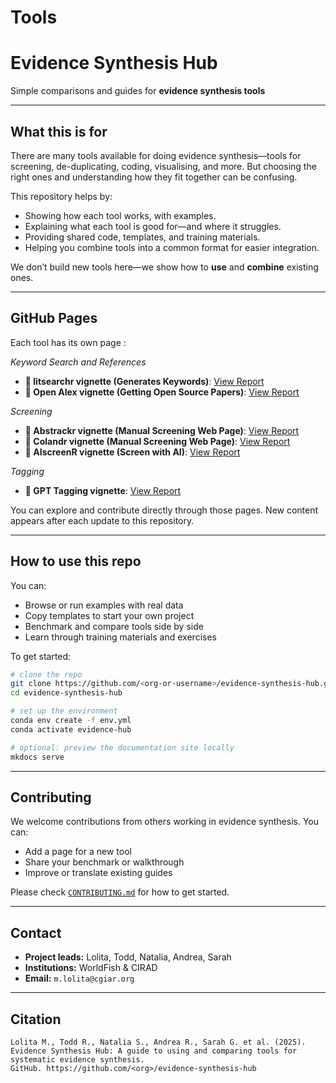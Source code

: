 # Tools

# Evidence Synthesis Hub

Simple comparisons and guides for **evidence synthesis tools**

---

## What this is for

There are many tools available for doing evidence synthesis—tools for screening, de-duplicating, coding, visualising, and more. But choosing the right ones and understanding how they fit together can be confusing.

This repository helps by:

* Showing how each tool works, with examples.
* Explaining what each tool is good for—and where it struggles.
* Providing shared code, templates, and training materials.
* Helping you combine tools into a common format for easier integration.

We don’t build new tools here—we show how to **use** and **combine** existing ones.

---

## GitHub Pages

Each tool has its own page :

*Keyword Search and References*

- **🔗 litsearchr vignette (Generates Keywords)**: [View Report](https://Evidence-Synthesis-Hub.github.io/Tools/litsearchr.html)
- **🔗 Open Alex vignette (Getting Open Source Papers)**: [View Report](https://Evidence-Synthesis-Hub.github.io/Tools/Open_Alex.html)



*Screening*

- **🔗 Abstrackr vignette (Manual Screening Web Page)**: [View Report](https://Evidence-Synthesis-Hub.github.io/Tools/Abstrackr.html)
- **🔗 Colandr vignette (Manual Screening Web Page)**: [View Report](https://Evidence-Synthesis-Hub.github.io/Tools/Colandr.html)
- **🔗 AIscreenR vignette (Screen with AI)**: [View Report](https://Evidence-Synthesis-Hub.github.io/Tools/AIscreenR.html)

*Tagging*

- **🔗 GPT Tagging vignette**: [View Report](https://Evidence-Synthesis-Hub.github.io/Tools/GPT-Screening.html)

You can explore and contribute directly through those pages. New content appears after each update to this repository.

---

## How to use this repo

You can:

* Browse or run examples with real data
* Copy templates to start your own project
* Benchmark and compare tools side by side
* Learn through training materials and exercises

To get started:

```bash
# clone the repo
git clone https://github.com/<org-or-username>/evidence-synthesis-hub.git
cd evidence-synthesis-hub

# set up the environment
conda env create -f env.yml
conda activate evidence-hub

# optional: preview the documentation site locally
mkdocs serve
```

---

## Contributing

We welcome contributions from others working in evidence synthesis.
You can:

* Add a page for a new tool
* Share your benchmark or walkthrough
* Improve or translate existing guides

Please check [`CONTRIBUTING.md`](CONTRIBUTING.md) for how to get started.

---

## Contact

* **Project leads:** Lolita, Todd, Natalia, Andrea, Sarah
* **Institutions:** WorldFish & CIRAD
* **Email:** `m.lolita@cgiar.org`

---

## Citation

```
Lolita M., Todd R., Natalia S., Andrea R., Sarah G. et al. (2025).  
Evidence Synthesis Hub: A guide to using and comparing tools for systematic evidence synthesis.  
GitHub. https://github.com/<org>/evidence-synthesis-hub
```

